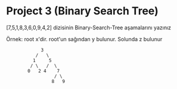 # Project 3 (Binary Search Tree)
[7,5,1,8,3,6,0,9,4,2] dizisinin Binary-Search-Tree aşamalarını yazınız

Örnek: root x'dir. root'un sağından y bulunur. Solunda z bulunur

                 3
               /   \
              1     5
             / \   /  \
            0   2 4    7
                      / \
                     8   9